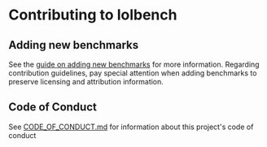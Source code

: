 # Contributing to lolbench

## Adding new benchmarks

See the [guide on adding new benchmarks](docs/adding-new-benchmarks.md) for more information. Regarding contribution guidelines, pay special attention when adding benchmarks to preserve licensing and attribution information.

## Code of Conduct

See [CODE_OF_CONDUCT.md][coc] for information about this project's code of conduct

[coc]: (CODE_OF_CONDUCT.md)
